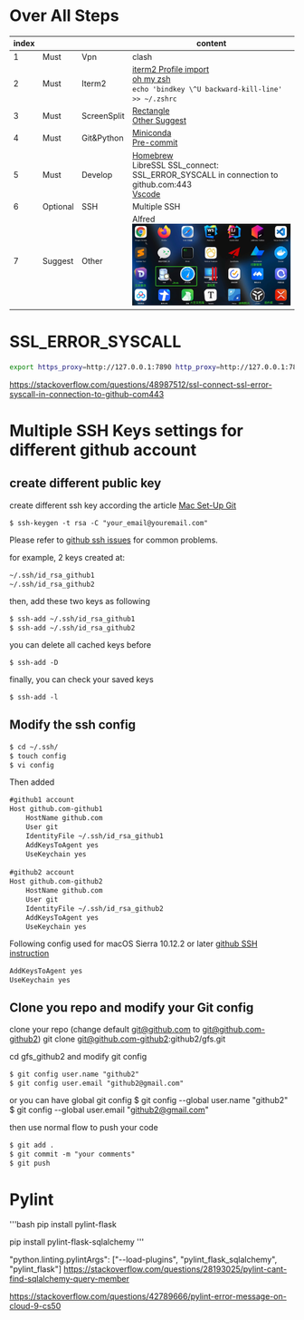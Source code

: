 Over All Steps
===================

|index|          	|             	| content                                                                                             	|
|--- |----------	|-------------	|-----------------------------------------------------------------------------------------------------	|
| 1 | Must     	| Vpn         	| clash                                                                                               	|
| 2 | Must     	| Iterm2      	| [iterm2 Profile import](iterm2Profiles.json)<br>[oh my zsh](https://ohmyz.sh/)<br>`echo 'bindkey \^U backward-kill-line' >> ~/.zshrc`                         	|
| 3 | Must     	| ScreenSplit 	| [Rectangle](https://rectangleapp.com/) <br> [Other Suggest](https://www.v1tx.com/post/best-mac-split-screen-app/) 	|
| 4 | Must     	| Git&Python  	| [Miniconda](https://docs.conda.io/en/latest/miniconda.html) <br>[Pre-commit](https://pre-commit.com/)                                              	|
| 5 | Must     	| Develop     	| [Homebrew](https://brew.sh)<br> LibreSSL SSL_connect: SSL_ERROR_SYSCALL in connection to github.com:443  <br>[Vscode](https://code.visualstudio.com/)                                                                 	|
|6| Optional 	| SSH         	| Multiple SSH                                                                                        	|
| 7 | Suggest  	| Other       	| Alfred<br>![other useful](other_useful_app.png)                                                                                    	|



SSL_ERROR_SYSCALL
=====================

```bash
export https_proxy=http://127.0.0.1:7890 http_proxy=http://127.0.0.1:7890 all_proxy=socks5://127.0.0.1:7890
```
https://stackoverflow.com/questions/48987512/ssl-connect-ssl-error-syscall-in-connection-to-github-com443




Multiple SSH Keys settings for different github account
=================================================================


create different public key
---------------------------------

create different ssh key according the article [Mac Set-Up Git](http://help.github.com/mac-set-up-git/)

	$ ssh-keygen -t rsa -C "your_email@youremail.com"

Please refer to [github ssh issues](http://help.github.com/ssh-issues/) for common problems.

for example, 2 keys created at:

	~/.ssh/id_rsa_github1
	~/.ssh/id_rsa_github2

then, add these two keys as following

	$ ssh-add ~/.ssh/id_rsa_github1
	$ ssh-add ~/.ssh/id_rsa_github2

you can delete all cached keys before

	$ ssh-add -D

finally, you can check your saved keys

	$ ssh-add -l


Modify the ssh config
---------------------------------

	$ cd ~/.ssh/
	$ touch config
	$ vi config

Then added

	#github1 account
	Host github.com-github1
		HostName github.com
		User git
		IdentityFile ~/.ssh/id_rsa_github1
		AddKeysToAgent yes
		UseKeychain yes

	#github2 account
	Host github.com-github2
		HostName github.com
		User git
		IdentityFile ~/.ssh/id_rsa_github2
		AddKeysToAgent yes
		UseKeychain yes


Following config used for macOS Sierra 10.12.2 or later [github SSH instruction](https://docs.github.com/en/authentication/connecting-to-github-with-ssh/generating-a-new-ssh-key-and-adding-it-to-the-ssh-agent)

	AddKeysToAgent yes
	UseKeychain yes

Clone you repo and modify your Git config
---------------------------------------------

clone your repo (change default git@github.com to git@github.com-github2)
	git clone git@github.com-github2:github2/gfs.git 

cd gfs_github2 and modify git config

	$ git config user.name "github2"
	$ git config user.email "github2@gmail.com" 
 

or you can have global git config
	$ git config --global user.name "github2"
	$ git config --global user.email "github2@gmail.com"


then use normal flow to push your code

	$ git add .
	$ git commit -m "your comments"
	$ git push


Pylint
=========

'''bash
pip install pylint-flask

pip install pylint-flask-sqlalchemy
'''


"python.linting.pylintArgs": ["--load-plugins", "pylint_flask_sqlalchemy", "pylint_flask"]
https://stackoverflow.com/questions/28193025/pylint-cant-find-sqlalchemy-query-member


https://stackoverflow.com/questions/42789666/pylint-error-message-on-cloud-9-cs50
